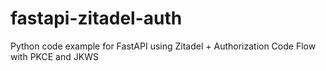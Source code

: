 # fastapi-zitadel-auth
Python code example for FastAPI using Zitadel + Authorization Code Flow with PKCE and JKWS
